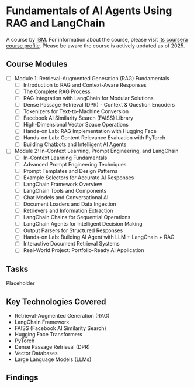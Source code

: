 # Fundamentals of AI Agents Using RAG and LangChain

A course by [IBM](https://www.ibm.com/training).
For information about the course, please visit [its coursera course profile](https://www.coursera.org/learn/fundamentals-of-ai-agents-using-rag-and-langchain).
Please be aware the course is actively updated as of 2025.

## Course Modules

- [ ] Module 1: Retrieval-Augmented Generation (RAG) Fundamentals
  - [ ] Introduction to RAG and Context-Aware Responses
  - [ ] The Complete RAG Process
  - [ ] RAG Integration with LangChain for Modular Solutions
  - [ ] Dense Passage Retrieval (DPR) - Context & Question Encoders
  - [ ] Tokenizers for Text-to-Machine Conversion
  - [ ] Facebook AI Similarity Search (FAISS) Library
  - [ ] High-Dimensional Vector Space Operations
  - [ ] Hands-on Lab: RAG Implementation with Hugging Face
  - [ ] Hands-on Lab: Content Relevance Evaluation with PyTorch
  - [ ] Building Chatbots and Intelligent AI Agents

- [ ] Module 2: In-Context Learning, Prompt Engineering, and LangChain
  - [ ] In-Context Learning Fundamentals
  - [ ] Advanced Prompt Engineering Techniques
  - [ ] Prompt Templates and Design Patterns
  - [ ] Example Selectors for Accurate AI Responses
  - [ ] LangChain Framework Overview
  - [ ] LangChain Tools and Components
  - [ ] Chat Models and Conversational AI
  - [ ] Document Loaders and Data Ingestion
  - [ ] Retrievers and Information Extraction
  - [ ] LangChain Chains for Sequential Operations
  - [ ] LangChain Agents for Intelligent Decision Making
  - [ ] Output Parsers for Structured Responses
  - [ ] Hands-on Lab: Building AI Agent with LLM + LangChain + RAG
  - [ ] Interactive Document Retrieval Systems
  - [ ] Real-World Project: Portfolio-Ready AI Application

## Tasks

Placeholder

## Key Technologies Covered

- Retrieval-Augmented Generation (RAG)
- LangChain Framework
- FAISS (Facebook AI Similarity Search)
- Hugging Face Transformers
- PyTorch
- Dense Passage Retrieval (DPR)
- Vector Databases
- Large Language Models (LLMs)

## Findings

